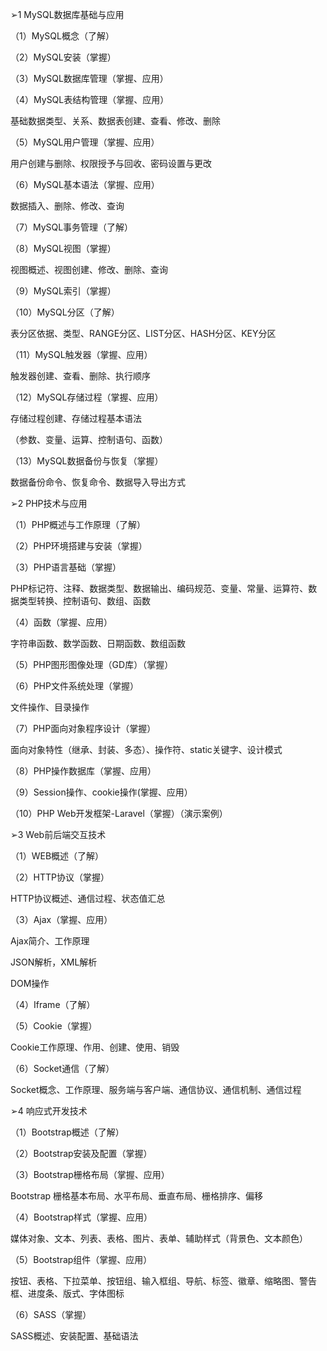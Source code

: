 ➢1 MySQL数据库基础与应用

（1）MySQL概念（了解）

（2）MySQL安装（掌握）

（3）MySQL数据库管理（掌握、应用）

（4）MySQL表结构管理（掌握、应用）

基础数据类型、关系、数据表创建、查看、修改、删除

（5）MySQL用户管理（掌握、应用）

用户创建与删除、权限授予与回收、密码设置与更改

（6）MySQL基本语法（掌握、应用） 

数据插入、删除、修改、查询

（7）MySQL事务管理（了解）

（8）MySQL视图（掌握）

视图概述、视图创建、修改、删除、查询

（9）MySQL索引（掌握）

（10）MySQL分区（了解）

表分区依据、类型、RANGE分区、LIST分区、HASH分区、KEY分区

（11）MySQL触发器（掌握、应用）

触发器创建、查看、删除、执行顺序

（12）MySQL存储过程（掌握、应用）

存储过程创建、存储过程基本语法

（参数、变量、运算、控制语句、函数）

（13）MySQL数据备份与恢复（掌握）

数据备份命令、恢复命令、数据导入导出方式

➢2 PHP技术与应用

（1）PHP概述与工作原理（了解）

（2）PHP环境搭建与安装（掌握）

（3）PHP语言基础（掌握）

PHP标记符、注释、数据类型、数据输出、编码规范、变量、常量、运算符、数据类型转换、控制语句、数组、函数

（4）函数（掌握、应用）

字符串函数、数学函数、日期函数、数组函数

（5）PHP图形图像处理（GD库）（掌握）

（6）PHP文件系统处理（掌握）

文件操作、目录操作

（7）PHP面向对象程序设计（掌握）

面向对象特性（继承、封装、多态）、操作符、static关键字、设计模式

（8）PHP操作数据库（掌握、应用）

（9）Session操作、cookie操作(掌握、应用）

（10）PHP Web开发框架-Laravel（掌握）（演示案例）

➢3 Web前后端交互技术

（1）WEB概述（了解）

（2）HTTP协议（掌握）

HTTP协议概述、通信过程、状态值汇总

（3）Ajax（掌握、应用）

Ajax简介、工作原理

JSON解析，XML解析

DOM操作

（4）Iframe（了解）

（5）Cookie（掌握）

Cookie工作原理、作用、创建、使用、销毁

（6）Socket通信（了解）

Socket概念、工作原理、服务端与客户端、通信协议、通信机制、通信过程

➢4 响应式开发技术

（1）Bootstrap概述（了解）

（2）Bootstrap安装及配置（掌握）

（3）Bootstrap栅格布局（掌握、应用）

Bootstrap 栅格基本布局、水平布局、垂直布局、栅格排序、偏移

（4）Bootstrap样式（掌握、应用）

媒体对象、文本、列表、表格、图片、表单、辅助样式（背景色、文本颜色）

（5）Bootstrap组件（掌握、应用）

按钮、表格、下拉菜单、按钮组、输入框组、导航、标签、徽章、缩略图、警告框、进度条、版式、字体图标

（6）SASS（掌握）

SASS概述、安装配置、基础语法